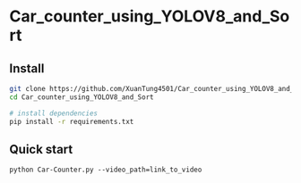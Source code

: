 # Car_counter_using_YOLOV8_and_Sort

## Install
```bash
git clone https://github.com/XuanTung4501/Car_counter_using_YOLOV8_and_Sort.git
cd Car_counter_using_YOLOV8_and_Sort

# install dependencies
pip install -r requirements.txt
```

## Quick start
```
python Car-Counter.py --video_path=link_to_video 
```
